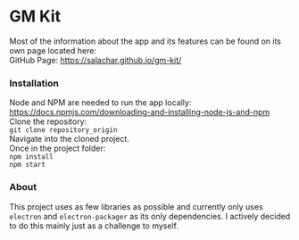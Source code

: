 # GM Kit
Most of the information about the app and its features can be found on its own page located here:
<br>
GitHub Page: https://salachar.github.io/gm-kit/

### Installation
Node and NPM are needed to run the app locally:
<br>
https://docs.npmjs.com/downloading-and-installing-node-js-and-npm
<br>
Clone the repository:
<br>
`git clone repository_origin`
<br>
Navigate into the cloned project.
<br>
Once in the project folder:
<br>
`npm install`
<br>
`npm start`

### About
This project uses as few libraries as possible and currently only uses `electron` and `electron-packager` as its only dependencies. I actively decided to do this mainly just as a challenge to myself.
